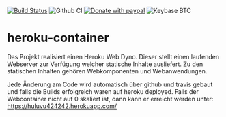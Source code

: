 [![Build Status](https://travis-ci.com/Huluvu424242/heroku-container.svg?branch=master)](https://travis-ci.com/Huluvu424242/heroku-container)
![Github CI](https://github.com/Huluvu424242/heroku-container/workflows/Github%20CI/badge.svg)
[![Donate with paypal](https://img.shields.io/badge/paypal-donate-yellow.svg)](https://paypal.me/huluvu424242)
![Keybase BTC](https://img.shields.io/keybase/btc/huluvu424242)
# heroku-container
Das Projekt realisiert einen Heroku Web Dyno. Dieser stellt einen laufenden Webserver zur Verfügung welcher statische 
Inhalte ausliefert. Zu den statischen Inhalten gehören Webkomponenten und Webanwendungen.

Jede Änderung am Code wird automatisch über github und travis gebaut und falls die Builds erfolgreich waren auf heroku
deployed. Falls der Webcontainer nicht auf 0 skaliert ist, dann kann er erreicht werden unter: 
https://huluvu424242.herokuapp.com/

